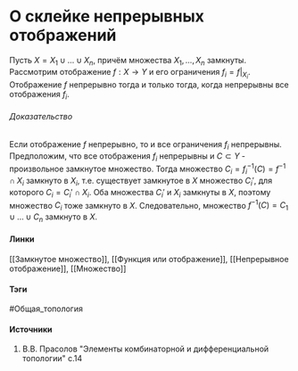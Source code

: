 # О склейке непрерывных отображений
Пусть $X=X_{1}\cup\dots\cup X_{n}$, причём множества $X_{1},\dots,X_{n}$ замкнуты. Рассмотрим отображение $f:X\to Y$ и его ограничения $f_{i}=f|_{X_{i}}$. Отображение $f$ непрерывно тогда и только тогда, когда непрерывны все отображения $f_{i}$.

###### Доказательство
Если отображение $f$ непрерывно, то и все ограничения $f_{i}$ непрерывны. Предположим, что все отображения $f_{i}$ непрерывны и $C\subset Y$ - произвольное замкнутое множество. Тогда множество $C_{i}=f_{i}^{-1}(C)=f^{-1}\cap X_{i}$ замкнуто в $X_{i}$, т.е. существует замкнутое в $X$ множество $C_{i}'$, для которого $C_{i}=C_{i}'\cap X_{i}$. Оба множества $C_{i}'$ и $X_{i}$ замкнуты в $X$, поэтому множество $C_{i}$ тоже замкнуто в $X$. Следовательно, множество $f^{-1}(C)=C_{1}\cup\dots\cup C_{n}$ замкнуто в $X$.
#### Линки
 [[Замкнутое множество]],
 [[Функция или отображение]],
 [[Непрерывное отображение]],
 [[Множество]]
#### Тэги
 #Общая_топология 
#### Источники
1. В.В. Прасолов "Элементы комбинаторной и дифференциальной топологии" с.14
